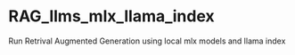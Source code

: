 # RAG_llms_mlx_llama_index
Run Retrival Augmented Generation using local mlx models and llama index
